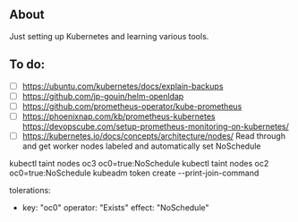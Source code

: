 ## About
Just setting up Kubernetes and learning various tools.

## To do:
- [ ] https://ubuntu.com/kubernetes/docs/explain-backups
- [ ] https://github.com/jp-gouin/helm-openldap
- [ ] https://github.com/prometheus-operator/kube-prometheus
- [ ] https://phoenixnap.com/kb/prometheus-kubernetes
      https://devopscube.com/setup-prometheus-monitoring-on-kubernetes/
- [ ] https://kubernetes.io/docs/concepts/architecture/nodes/ Read through and
      get worker nodes labeled and automatically set NoSchedule

kubectl taint nodes oc3 oc0=true:NoSchedule
kubectl taint nodes oc2 oc0=true:NoSchedule
kubeadm token create --print-join-command

tolerations:
- key: "oc0"
  operator: "Exists"
  effect: "NoSchedule"
